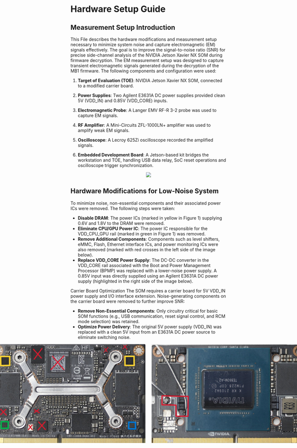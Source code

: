 # Hardware Setup Guide
## Measurement Setup Introduction
This File describes the hardware modifications and measurement setup necessary to minimize system noise and capture electromagnetic (EM) signals effectively. The goal is to improve the signal-to-noise ratio (SNR) for precise side-channel analysis of the NVIDIA Jetson Xavier NX SOM during firmware decryption. The EM measurement setup was designed to capture transient electromagnetic signals generated during the decryption of the MB1 firmware. The following components and configuration were used:
1. **Target of Evaluation (TOE)**: NVIDIA Jetson Xavier NX SOM, connected to a modified carrier board.

2. **Power Supplies**: Two Agilent E3631A DC power supplies provided clean 5V (VDD_IN) and 0.85V (VDD_CORE) inputs.

3. **Electromagnetic Probe**: A Langer EMV RF-R 3-2 probe was used to capture EM signals.

4. **RF Amplifier**: A Mini-Circuits ZFL-1000LN+ amplifier was used to amplify weak EM signals.

5. **Oscilloscope**: A Lecroy 625Zi oscilloscope recorded the amplified signals.

6. **Embedded Development Board**: A Jetson-based kit bridges the workstation and TOE, handling USB data relay, SoC reset operations and oscilloscope trigger synchronization.

<div style="text-align:center">
<img src="./image/setup.svg" width="800" />
</div>

## Hardware Modifications for Low-Noise System
To minimize noise, non-essential components and their associated power ICs were removed. The following steps were taken:
- **Disable DRAM**: The power ICs (marked in yellow in Figure 1) supplying 0.6V and 1.8V to the DRAM were removed.
- **Eliminate CPU/GPU Power IC**: The power IC responsible for the VDD_CPU_GPU rail (marked in green in Figure 1) was removed.
- **Remove Additional Components**: Components such as level shifters, eMMC, Flash, Ethernet interface ICs, and power monitoring ICs were also removed (marked with red crosses in the left side of the image below).
- **Replace VDD_CORE Power Supply**: The DC-DC converter in the VDD_CORE rail associated with the Boot and Power Management Processor (BPMP) was replaced with a lower-noise power supply. A 0.85V input was directly supplied using an Agilent E3631A DC power supply (highlighted in the right side of the image below).

Carrier Board Optimization
The SOM requires a carrier board for 5V VDD_IN power supply and I/O interface extension. Noise-generating components on the carrier board were removed to further improve SNR:
- **Remove Non-Essential Components**: Only circuitry critical for basic SOM functions (e.g., USB communication, reset signal control, and RCM mode selection) was retained.
- **Optimize Power Delivery**: The original 5V power supply (VDD_IN) was replaced with a clean 5V input from an E3631A DC power source to eliminate switching noise.

<div style="display: flex; gap: 20px; justify-content: center">
    <img src="./image/som_back.JPG" width="500" />
    <img src="./image/som_front.JPG" width="500" />
</div>
